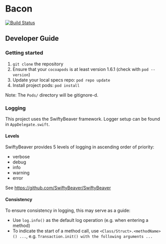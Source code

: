 # Bacon
[![Build Status](https://travis-ci.com/cs3217-crispybacon/bacon.svg?branch=master)](https://travis-ci.com/cs3217-crispybacon/bacon)

## Developer Guide
### Getting started
1. `git clone` the repository
2. Ensure that your `cocoapods` is at least version 1.6.1 (check with `pod --version`)
3. Update your local specs repo: `pod repo update`
4. Install project pods: `pod install`

Note: The `Pods/` directory will be gitignore-d.

### Logging
This project uses the SwiftyBeaver framework.
Logger setup can be found in `AppDelegate.swift`. 

#### Levels
SwiftyBeaver provides 5 levels of logging in ascending order of priority:
* verbose
* debug
* info
* warning
* error

See https://github.com/SwiftyBeaver/SwiftyBeaver

#### Consistency
To ensure consistency in logging, this may serve as a guide:
* Use `log.info()` as the default log operation (e.g. when entering a method)
* To indicate the start of a method call, use `<Class/Struct>.<methodName>() ...`,
e.g. `Transaction.init() with the following arguments ...`
